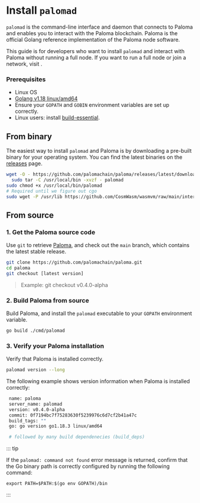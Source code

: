 # Install `palomad`

`palomad` is the command-line interface and daemon that connects to Paloma and enables you to interact with the Paloma blockchain. Paloma is the official Golang reference implementation of the Paloma node software.

This guide is for developers who want to install `palomad` and interact with Paloma without running a full node. If you want to run a full node or join a network, visit [](../../maintain/node/build-paloma-core).

### Prerequisites

- Linux OS
- [Golang v1.18 linux/amd64](https://golang.org/doc/install)
- Ensure your `GOPATH` and `GOBIN` environment variables are set up correctly.
- Linux users: install [build-essential](http://linux-command.org/en/build-essential.html).

<!---::: danger palomad for Mac

If you are using a Mac, follow the [`palomad` Mac installation guide](./palomad-mac.md).

::: --->

## From binary

The easiest way to install `palomad` and Paloma is by downloading a pre-built binary for your operating system. You can find the latest binaries on the [releases](https://github.com/palomachain/paloma/releases/latest) page. 


```sh
wget -O - https://github.com/palomachain/paloma/releases/latest/download/paloma_Linux_x86_64.tar.gz  | \
  sudo tar -C /usr/local/bin -xvzf - palomad
sudo chmod +x /usr/local/bin/palomad
# Required until we figure out cgo
sudo wget -P /usr/lib https://github.com/CosmWasm/wasmvm/raw/main/internal/api/libwasmvm.x86_64.so
```

## From source

### 1. Get the Paloma source code

Use `git` to retrieve [Paloma](https://github.com/palomachain/paloma), and check 
out the `main` branch, which contains the latest stable release.

 ```bash
 git clone https://github.com/palomachain/paloma.git
 cd paloma
 git checkout [latest version]
```
   
 > Example: git checkout v0.4.0-alpha

### 2. Build Paloma from source

Build Paloma, and install the `palomad` executable to your `GOPATH` environment variable.

```bash
go build ./cmd/palomad
```

### 3. Verify your Paloma installation

Verify that Paloma is installed correctly.

```bash
palomad version --long
```

The following example shows version information when Paloma is installed correctly:

```bash
 name: paloma
 server_name: palomad
 version: v0.4.0-alpha
 commit: 0f7194bc7f75283630f5239976c6d7cf2b41a47c
 build_tags: ""
 go: go version go1.18.3 linux/amd64

 # followed by many build dependenecies (build_deps)
```

::: tip

If the `palomad: command not found` error message is returned, confirm that the Go binary path is correctly configured by running the following command:

```
export PATH=$PATH:$(go env GOPATH)/bin
```

:::
